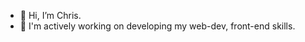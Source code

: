 - 👋 Hi, I’m Chris.
- 👀 I'm actively working on developing my web-dev, front-end skills.

<!---
GenorTG/GenorTG is a ✨ special ✨ repository because its `README.md` (this file) appears on your GitHub profile.
You can click the Preview link to take a look at your changes.
--->
